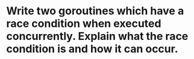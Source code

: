 # Write two goroutines which have a race condition when executed concurrently. Explain what the race condition is and how it can occur.
